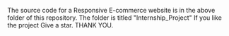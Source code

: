 The source code for a Responsive E-commerce website is in the above folder of this repository.
The folder is titled "Internship_Project"
If you like the project Give a star.
THANK YOU.
